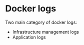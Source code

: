 # Docker logs

Two main category of docker logs:

- Infrastructure management logs
- Application logs
